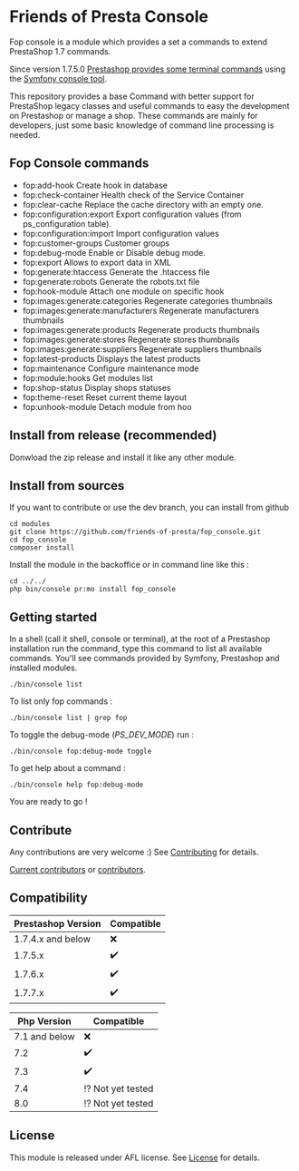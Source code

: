 # Friends of Presta Console

Fop console is a module which provides a set a commands to extend PrestaShop 1.7 commands.

Since version 1.7.5.0 [Prestashop provides some terminal commands](https://devdocs.prestashop.com/1.7/modules/concepts/commands/) using the [Symfony console tool](https://symfony.com/doc/3.4/console.html).

This repository provides a base Command with better support for PrestaShop legacy classes and useful commands to easy the development on Prestashop or manage a shop.
These commands are mainly for developers, just some basic knowledge of command line processing is needed.

## Fop Console commands

* fop:add-hook                                 Create hook in database
* fop:check-container                          Health check of the Service Container
* fop:clear-cache                              Replace the cache directory with an empty one.
* fop:configuration:export                     Export configuration values (from ps_configuration table).
* fop:configuration:import                     Import configuration values
* fop:customer-groups                          Customer groups
* fop:debug-mode                               Enable or Disable debug mode.
* fop:export                                   Allows to export data in XML
* fop:generate:htaccess                        Generate the .htaccess file
* fop:generate:robots                          Generate the robots.txt file
* fop:hook-module                              Attach one module on specific hook
* fop:images:generate:categories               Regenerate categories thumbnails
* fop:images:generate:manufacturers            Regenerate manufacturers thumbnails
* fop:images:generate:products                 Regenerate products thumbnails
* fop:images:generate:stores                   Regenerate stores thumbnails
* fop:images:generate:suppliers                Regenerate suppliers thumbnails
* fop:latest-products                          Displays the latest products
* fop:maintenance                              Configure maintenance mode
* fop:module:hooks                             Get modules list
* fop:shop-status                              Display shops statuses
* fop:theme-reset                              Reset current theme layout
* fop:unhook-module                            Detach module from hoo

## Install from release (recommended)

Donwload the zip release and install it like any other module.

## Install from sources

If you want to contribute or use the dev branch, you can install from github

```
cd modules 
git clone https://github.com/friends-of-presta/fop_console.git
cd fop_console
composer install
```
Install the module in the backoffice or in command line like this :
```
cd ../../
php bin/console pr:mo install fop_console
```

## Getting started

In a shell (call it shell, console or terminal), at the root of a Prestashop installation run the command, type this command to list all available commands.
You'll see commands provided by Symfony, Prestashop and installed modules.
```shell
./bin/console list
```

To list only fop commands :
```shell
./bin/console list | grep fop
```

To toggle the debug-mode (_PS_DEV_MODE_) run :
```shell
./bin/console fop:debug-mode toggle
```

To get help about a command :
```shell
./bin/console help fop:debug-mode
```

You are ready to go !

## Contribute

Any contributions are very welcome :)
See [Contributing](/CONTRIBUTING.md) for details.

[Current contributors](https://github.com/friends-of-presta/fop_console/graphs/contributors) or [contributors](/CONTRIBUTORS.md).

## Compatibility

| Prestashop Version | Compatible |
| ------------------ | -----------|
| 1.7.4.x and below | :x: |
| 1.7.5.x | :heavy_check_mark: |
| 1.7.6.x | :heavy_check_mark: |
| 1.7.7.x | :heavy_check_mark: |

| Php Version | Compatible |
| ------ | -----------|
| 7.1 and below | :x: |
| 7.2 | :heavy_check_mark: |
| 7.3| :heavy_check_mark: |
| 7.4 | :interrobang: Not yet tested |
| 8.0 | :interrobang: Not yet tested |

## License

This module is released under AFL license.
See [License](/docs/licenses/LICENSE.txt) for details.
